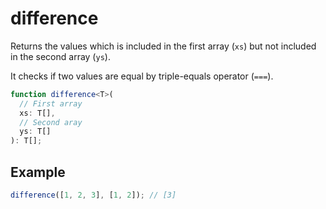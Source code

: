 # difference

Returns the values which is included in the first array (`xs`) but not included in the second array (`ys`).

It checks if two values are equal by triple-equals operator (`===`).

```typescript
function difference<T>(
  // First array
  xs: T[],
  // Second aray
  ys: T[]
): T[];
```

## Example

```typescript
difference([1, 2, 3], [1, 2]); // [3]
```
